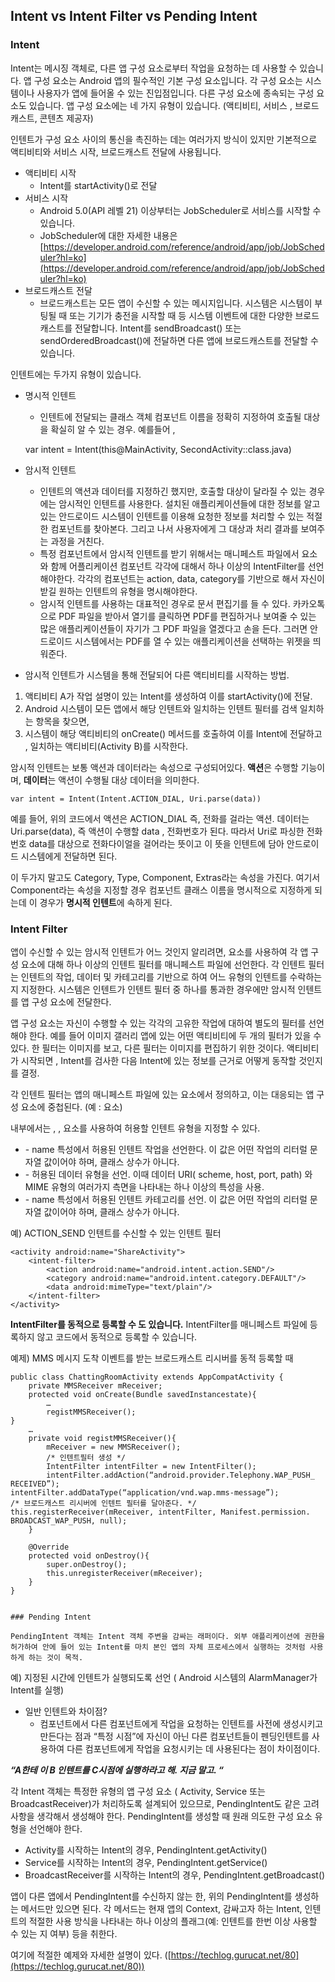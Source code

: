 ## Intent vs Intent Filter vs Pending Intent

### Intent

Intent는 메시징 객체로, 다른 앱 구성 요소로부터 작업을 요청하는 데 사용할 수 있습니다. 앱 구성 요소는 Android 앱의 필수적인 기본 구성 요소입니다. 각 구성 요소는 시스템이나 사용자가 앱에 들어올 수 있는 진입점입니다. 다른 구성 요소에 종속되는 구성 요소도 있습니다. 앱 구성 요소에는 네 가지 유형이 있습니다. (액티비티, 서비스 , 브로드 캐스트, 콘텐츠 제공자)

인텐트가 구성 요소 사이의 통신을 촉진하는 데는 여러가지 방식이 있지만 기본적으로 액티비티와 서비스 시작, 브로드캐스트 전달에 사용됩니다.

- 액티비티 시작
    - Intent를 startActivity()로 전달
- 서비스 시작
    - Android 5.0(API 레벨 21) 이상부터는 JobScheduler로 서비스를 시작할 수 있습니다.
    - JobScheduler에 대한 자세한 내용은 [https://developer.android.com/reference/android/app/job/JobScheduler?hl=ko](https://developer.android.com/reference/android/app/job/JobScheduler?hl=ko)
- 브로드캐스트 전달
    - 브로드캐스트는 모든 앱이 수신할 수 있는 메시지입니다. 시스템은 시스템이 부팅될 때 또는 기기가 충전을 시작할 때 등 시스템 이벤트에 대한 다양한 브로드캐스트를 전달합니다. Intent를 sendBroadcast() 또는 sendOrderedBroadcast()에 전달하면 다른 앱에 브로드캐스트를 전달할 수 있습니다.

인텐트에는 두가지 유형이 있습니다.

- 명시적 인텐트
    - 인텐트에 전달되는 클래스 객체 컴포넌트 이름을 정확히 지정하여 호출될 대상을 확실히 알 수 있는 경우. 예를들어 ,

    var intent = Intent(this@MainActivity, SecondActivity::class.java)
    

- 암시적 인텐트
    - 인텐트의 액션과 데이터를 지정하긴 했지만, 호출할 대상이 달라질 수 있는 경우에는 암시적인 인텐트를 사용한다. 설치된 애플리케이션들에 대한 정보를 알고있는 안드로이드 시스템이 인텐트를 이용해 요청한 정보를 처리할 수 있는 적절한 컴포넌트를 찾아본다. 그리고 나서 사용자에게 그 대상과 처리 결과를 보여주는 과정을 거친다.
    - 특정 컴포넌트에서 암시적 인텐트를 받기 위해서는 매니페스트 파일에서 요소와 함께 어플리케이션 컴포넌트 각각에 대해서 하나 이상의 IntentFilter를 선언해야한다. 각각의 컴포넌트는 action, data, category를 기반으로 해서 자신이 받길 원하는 인텐트의 유형을 명시해야한다.
    - 암시적 인텐트를 사용하는 대표적인 경우로 문서 편집기를 들 수 있다. 카카오톡으로 PDF 파일을 받아서 열기를 클릭하면 PDF를 편집하거나 보여줄 수 있는 많은 애플리케이션들이 자기가 그 PDF 파일을 열겠다고 손을 든다. 그러면 안드로이드 시스템에서는 PDF를 열 수 있는 애플리케이션을 선택하는 위젯을 띄워준다.

- 암시적 인텐트가 시스템을 통해 전달되어 다른 액티비티를 시작하는 방법.

1. 액티비티 A가 작업 설명이 있는 Intent를 생성하여 이를 startActivity()에 전달.
2. Android 시스템이 모든 앱에서 해당 인텐트와 일치하는 인텐트 필터를 검색 일치하는 항목을 찾으면,
3. 시스템이 해당 액티비티의 onCreate() 메서드를 호출하여 이를 Intent에 전달하고 , 일치하는 액티비티(Activity B)를 시작한다.

암시적 인텐트는 보통 액션과 데이터라는 속성으로 구성되어있다. **액션**은 수행할 기능이며, **데이터**는 액션이 수행될 대상 데이터을 의미한다.

    var intent = Intent(Intent.ACTION_DIAL, Uri.parse(data))
    

예를 들어, 위의 코드에서 액션은 ACTION_DIAL 즉, 전화를 걸라는 액션. 데이터는 Uri.parse(data), 즉 액션이 수행할 data , 전화번호가 된다. 따라서 Uri로 파싱한 전화번호 data를 대상으로 전화다이얼을 걸어라는 뜻이고 이 뜻을 인텐트에 담아 안드로이드 시스템에게 전달하면 된다.

이 두가지 말고도 Category, Type, Component, Extras라는 속성을 가진다. 여기서 Component라는 속성을 지정할 경우 컴포넌트 클래스 이름을 명시적으로 지정하게 되는데 이 경우가 **명시적 인텐트**에 속하게 된다.



### Intent Filter
앱이 수신할 수 있는 암시적 인텐트가 어느 것인지 알리려면, <intent-filter>요소를 사용하여 각 앱 구성 요소에 대해 하나 이상의 인텐트 필터를 매니페스트 파일에 선언한다. 각 인텐트 필터는 인텐트의 작업, 데이터 및 카테고리를 기반으로 하여 어느 유형의 인텐트를 수락하는지 지정한다. 시스템은 인텐트가 인텐트 필터 중 하나를 통과한 경우에만 암시적 인텐트를 앱 구성 요소에 전달한다.

앱 구성 요소는 자신이 수행할 수 있는 각각의 고유한 작업에 대하여 별도의 필터를 선언해야 한다. 예를 들어 이미지 갤러리 앱에 있는 어떤 액티비티에 두 개의 필터가 있을 수 있다. 한 필터는 이미지를 보고, 다른 필터는 이미지를 편집하기 위한 것이다. 액티비티가 시작되면 , Intent를 검사한 다음 Intent에 있는 정보를 근거로 어떻게 동작할 것인지를 결정.

각 인텐트 필터는 앱의 매니페스트 파일에 있는 <intent-filter> 요소에서 정의하고, 이는 대응되는 앱 구성 요소에 중첩된다. (예 : <activity> 요소)

<intent-filter> 내부에서는 <action>, <data>, <category> 요소를 사용하여 허용할 인텐트 유형을 지정할 수 있다.

- <action>
    - name 특성에서 허용된 인텐트 작업을 선언한다. 이 값은 어떤 작업의 리터럴 문자열 값이어야 하며, 클래스 상수가 아니다.
- <data>
    - 허용된 데이터 유형을 선언. 이때 데이터 URI( scheme, host, port, path) 와 MIME 유형의 여러가지 측면을 나타내는 하나 이상의 특성을 사용.
- <category>
    - name 특성에서 허용된 인텐트 카테고리를 선언. 이 값은 어떤 작업의 리터럴 문자열 값이어야 하며, 클래스 상수가 아니다.

예) ACTION_SEND 인텐트를 수신할 수 있는 인텐트 필터

    <activity android:name="ShareActivity">
        <intent-filter>
            <action android:name="android.intent.action.SEND"/>
            <category android:name="android.intent.category.DEFAULT"/>
            <data android:mimeType="text/plain"/>
        </intent-filter>
    </activity>
    

**IntentFilter를 동적으로 등록할 수 도 있습니다.** IntentFilter를 매니페스트 파일에 등록하지 않고 코드에서 동적으로 등록할 수 있습니다.

예제) MMS 메시지 도착 이벤트를 받는 브로드캐스트 리시버를 동적 등록할 때

    public class ChattingRoomActivity extends AppCompatActivity {
    	private MMSReceiver mReceiver;
    	protected void onCreate(Bundle savedInstancestate){
    		…
    		registMMSReceiver();
    }
    	…
    	private void registMMSReceiver(){
    		mReceiver = new MMSReceiver();
    		/* 인텐트필터 생성 */    
    		IntentFilter intentFilter = new IntentFilter();
    		intentFilter.addAction(“android.provider.Telephony.WAP_PUSH_
    RECEIVED”);
    intentFilter.addDataType(“application/vnd.wap.mms-message”);
    /* 브로드캐스트 리시버에 인텐트 필터를 달아준다. */
    this.registerReceiver(mReceiver, intentFilter, Manifest.permission.
    BROADCAST_WAP_PUSH, null);
    	}
    	
    	@Override
    	protected void onDestroy(){
    		super.onDestroy();
    		this.unregisterReceiver(mReceiver);
    	}
    }


    ### Pending Intent

    PendingIntent 객체는 Intent 객체 주변을 감싸는 래퍼이다. 외부 애플리케이션에 권한을 허가하여 안에 들어 있는 Intent를 마치 본인 앱의 자체 프로세스에서 실행하는 것처럼 사용하게 하는 것이 목적.

예) 지정된 시간에 인텐트가 실행되도록 선언 ( Android 시스템의 AlarmManager가 Intent를 실행)

- 일반 인텐트와 차이점?
    - 컴포넌트에서 다른 컴포넌트에게 작업을 요청하는 인텐트를 사전에 생성시키고 만든다는 점과 “특정 시점”에 자신이 아닌 다른 컴포넌트들이 펜딩인텐트를 사용하여 다른 컴포넌트에게 작업을 요청시키는 데 사용된다는 점이 차이점이다.

***“A한테 이 B 인텐트를 C시점에 실행하라고 해. 지금 말고. “***

각 Intent 객체는 특정한 유형의 앱 구성 요소 ( Activity, Service 또는 BroadcastReceiver)가 처리하도록 설계되어 있으므로, PendingIntent도 같은 고려사항을 생각해서 생성해야 한다. PendingIntent를 생성할 때 원래 의도한 구성 요소 유형을 선언해야 한다.

- Activity를 시작하는 Intent의 경우, PendingIntent.getActivity()
- Service를 시작하는 Intent의 경우, PendingIntent.getService()
- BroadcastReceiver를 시작하는 Intent의 경우, PendingIntent.getBroadcast()

앱이 다른 앱에서 PendingIntent를 수신하지 않는 한, 위의 PendingIntent를 생성하는 메서드만 있으면 된다. 각 메서드는 현재 앱의 Context, 감싸고자 하는 Intent, 인텐트의 적절한 사용 방식을 나타내는 하나 이상의 플래그(예: 인텐트를 한번 이상 사용할 수 있는 지 여부) 등을 취한다.

여기에 적절한 예제와 자세한 설명이 있다. ([https://techlog.gurucat.net/80](https://techlog.gurucat.net/80))